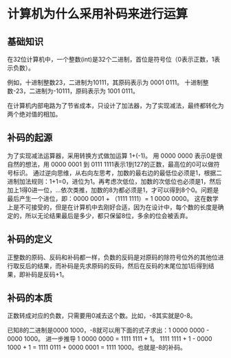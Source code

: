 # 计算机为什么采用补码来进行运算

## 基础知识

在32位计算机中，一个整数(int)是32个二进制，首位是符号位（0表示正数，1表示负数）。

例如，十进制整数23，二进制为10111，其原码表示为 0001 0111。
十进制整数-23，二进制为-10111，原码表示为 1001 0111。

在计算机内部电路为了节省成本，只设计了加法器，为了实现减法，最终都转化为两个绝对值的相加。

## 补码的起源

为了实现减法运算器，采用转换方式做加运算 1+(-1)。
用 0000 0000 表示0是很自然的想法，用 0000 0001 到 0111 1111表示1到127的正数，最高位的0可以做符号标识。
通过逆向思维，从右向左思考，加数的最右边的最低位必须是1，根据二进制加法规则：1+1=0，进位为1。再考虑次低位，加数的次低位也必须是1，然后加上1得0进一位，...依次类推，加数的8为都必须是1，才可以得到8个0。问题是最后产生一个进位，即：0000 0001 + （1111 1111）= 1 0000 0000。
这在数学上是不可接受的，但是在计算机中去刚好合适，因为在设计中，每个数的长度是确定的，所以无论结果最后是多少，都只保留8位，多余的位会被丢弃。

## 补码的定义

正整数的原码、反码和补码都一样，负数的反码是对原码的除符号位外的其他位进行取反后的结果，而补码是先求原码的反码，然后在反码的末尾位加1后得到结果，即补码是反码+1。

## 补码的本质

正数转成对应的负数，只需要用0减去这个数。比如，-8其实就是0-8。

已知8的二进制是0000 1000，-8就可以用下面的式子求出：1 0000 0000 - 0000 1000。
进一步推导 1 0000 0000 = 1111 1111 + 1。
1111 1111 + 1 - 0000 1000 + 1 = 1111 0111 + 0000 0001 = 1111 1000。也就是-8的补码。
